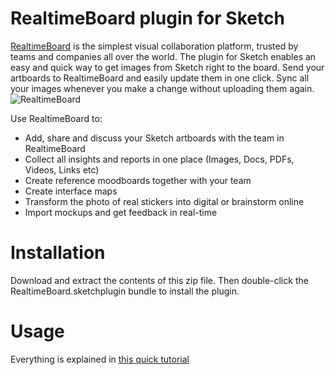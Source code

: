 # RealtimeBoard plugin for Sketch
[RealtimeBoard](https://realtimeboard.com/ux-tool/?utm_source=sketch_github&utm_medium=marketplace&utm_campaign=sketch_plugin) is the simplest visual collaboration platform, trusted by teams and companies all over the world. The plugin for Sketch enables an easy and quick way to get images from Sketch right to the board. Send your artboards to RealtimeBoard and easily update them in one click. Sync all your images whenever you make a change without uploading them again.
![RealtimeBoard](https://realtimeboard.com/static/images/page/ux-tool/wireframe.png)

Use RealtimeBoard to:
- Add, share and discuss your Sketch artboards with the team in RealtimeBoard
- Collect all insights and reports in one place (Images, Docs, PDFs, Videos, Links etc)
- Create reference moodboards together with your team
- Create interface maps
- Transform the photo of real stickers into digital or brainstorm online 
- Import mockups and get feedback in real-time


# Installation

Download and extract the contents of this zip file. Then double-click the RealtimeBoard.sketchplugin bundle to install the plugin.

# Usage

Everything is explained in [this quick tutorial](https://help.realtimeboard.com/support/solutions/articles/11000033924-sketch-plugin/?utm_source=sketch_github&utm_medium=marketplace&utm_campaign=sketch_plugin)
